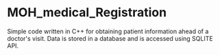 # MOH_medical_Registration
Simple code written in C++ for obtaining patient information ahead of a doctor's visit. Data is stored in a database and is accessed using SQLITE API.

